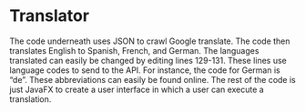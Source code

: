 # Translator

The code underneath uses JSON to crawl Google translate. The code then translates English to Spanish, French, and German.  The languages translated can easily be changed by editing lines 129-131. These lines use language codes to send to the API. For instance, the code for German is “de”. These abbreviations can easily be found online. The rest of the code is just JavaFX to create a user interface in which a user can execute a translation. 
